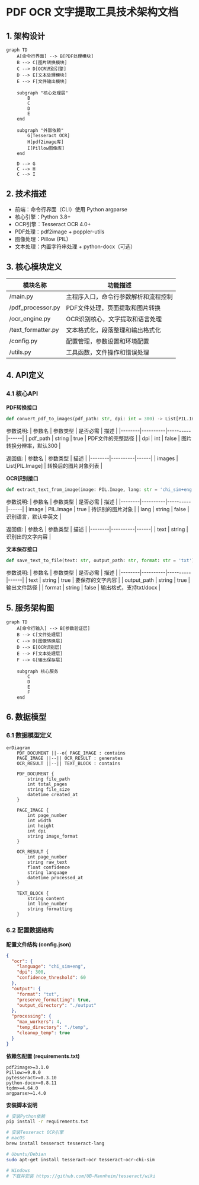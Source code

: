 # PDF OCR 文字提取工具技术架构文档

## 1. 架构设计

```mermaid
graph TD
    A[命令行界面] --> B[PDF处理模块]
    B --> C[图片转换模块]
    C --> D[OCR识别引擎]
    D --> E[文本处理模块]
    E --> F[文件输出模块]
    
    subgraph "核心处理层"
        B
        C
        D
        E
    end
    
    subgraph "外部依赖"
        G[Tesseract OCR]
        H[pdf2image库]
        I[Pillow图像库]
    end
    
    D --> G
    C --> H
    C --> I
```

## 2. 技术描述
- 前端：命令行界面（CLI）使用 Python argparse
- 核心引擎：Python 3.8+ 
- OCR引擎：Tesseract OCR 4.0+
- PDF处理：pdf2image + poppler-utils
- 图像处理：Pillow (PIL)
- 文本处理：内置字符串处理 + python-docx（可选）

## 3. 核心模块定义

| 模块名称 | 功能描述 |
|----------|----------|
| /main.py | 主程序入口，命令行参数解析和流程控制 |
| /pdf_processor.py | PDF文件处理，页面提取和图片转换 |
| /ocr_engine.py | OCR识别核心，文字提取和语言处理 |
| /text_formatter.py | 文本格式化，段落整理和输出格式化 |
| /config.py | 配置管理，参数设置和环境配置 |
| /utils.py | 工具函数，文件操作和错误处理 |

## 4. API定义

### 4.1 核心API

**PDF转换接口**
```python
def convert_pdf_to_images(pdf_path: str, dpi: int = 300) -> List[PIL.Image]
```

参数说明:
| 参数名 | 参数类型 | 是否必需 | 描述 |
|--------|----------|----------|------|
| pdf_path | string | true | PDF文件的完整路径 |
| dpi | int | false | 图片转换分辨率，默认300 |

返回值:
| 参数名 | 参数类型 | 描述 |
|--------|----------|------|
| images | List[PIL.Image] | 转换后的图片对象列表 |

**OCR识别接口**
```python
def extract_text_from_image(image: PIL.Image, lang: str = 'chi_sim+eng') -> str
```

参数说明:
| 参数名 | 参数类型 | 是否必需 | 描述 |
|--------|----------|----------|------|
| image | PIL.Image | true | 待识别的图片对象 |
| lang | string | false | 识别语言，默认中英文 |

返回值:
| 参数名 | 参数类型 | 描述 |
|--------|----------|------|
| text | string | 识别出的文字内容 |

**文本保存接口**
```python
def save_text_to_file(text: str, output_path: str, format: str = 'txt') -> bool
```

参数说明:
| 参数名 | 参数类型 | 是否必需 | 描述 |
|--------|----------|----------|------|
| text | string | true | 要保存的文字内容 |
| output_path | string | true | 输出文件路径 |
| format | string | false | 输出格式，支持txt/docx |

## 5. 服务架构图

```mermaid
graph TD
    A[命令行输入] --> B[参数验证层]
    B --> C[文件处理层]
    C --> D[图像转换层]
    D --> E[OCR识别层]
    E --> F[文本处理层]
    F --> G[输出保存层]
    
    subgraph 核心服务
        C
        D
        E
        F
    end
```

## 6. 数据模型

### 6.1 数据模型定义

```mermaid
erDiagram
    PDF_DOCUMENT ||--o{ PAGE_IMAGE : contains
    PAGE_IMAGE ||--|| OCR_RESULT : generates
    OCR_RESULT ||--|| TEXT_BLOCK : contains
    
    PDF_DOCUMENT {
        string file_path
        int total_pages
        string file_size
        datetime created_at
    }
    
    PAGE_IMAGE {
        int page_number
        int width
        int height
        int dpi
        string image_format
    }
    
    OCR_RESULT {
        int page_number
        string raw_text
        float confidence
        string language
        datetime processed_at
    }
    
    TEXT_BLOCK {
        string content
        int line_number
        string formatting
    }
```

### 6.2 配置数据结构

**配置文件结构 (config.json)**
```json
{
  "ocr": {
    "language": "chi_sim+eng",
    "dpi": 300,
    "confidence_threshold": 60
  },
  "output": {
    "format": "txt",
    "preserve_formatting": true,
    "output_directory": "./output"
  },
  "processing": {
    "max_workers": 4,
    "temp_directory": "./temp",
    "cleanup_temp": true
  }
}
```

**依赖包配置 (requirements.txt)**
```
pdf2image>=3.1.0
Pillow>=9.0.0
pytesseract>=0.3.10
python-docx>=0.8.11
tqdm>=4.64.0
argparse>=1.4.0
```

**安装脚本说明**
```bash
# 安装Python依赖
pip install -r requirements.txt

# 安装Tesseract OCR引擎
# macOS
brew install tesseract tesseract-lang

# Ubuntu/Debian
sudo apt-get install tesseract-ocr tesseract-ocr-chi-sim

# Windows
# 下载并安装 https://github.com/UB-Mannheim/tesseract/wiki
```